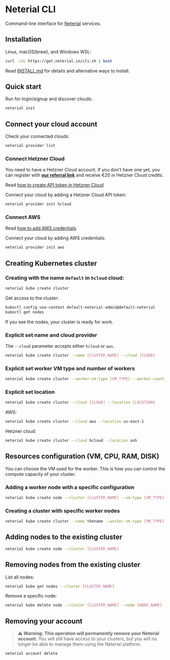 # Neterial CLI

Command-line interface for [Neterial](https://neterial.io) services.

## Installation

Linux, macOS(brew), and Windows WSL:

```sh
curl -sSL https://get.neterial.io/cli.sh | bash
```

Read [INSTALL.md](INSTALL.md) for details and alternative ways to install.

## Quick start

Run for login/signup and discover clouds:

```sh
neterial init
```

## Connect your cloud account

Check your connected clouds:

```sh
neterial provider list
```

### Connect Hetzner Cloud

You need to have a Hetzner Cloud account. If you don't have one yet, you can
register with **[our referral link](https://hetzner.cloud/?ref=Ij0zPoexotZb)**
and receive €20 in Hetzner Cloud credits.

Read [how to create API token in Hetzner Cloud](https://docs.neterial.io/#/Cloud-providers/connect-hetzner-cloud)

Connect your cloud by adding a Hetzner Cloud API token:

```sh
neterial provider init hcloud
```

### Connect AWS

Read [how to add AWS credentials](https://docs.neterial.io/#/Cloud-providers/connect-aws)

Connect your cloud by adding AWS credentials:

```sh
neterial provider init aws
```

## Creating Kubernetes cluster

### Creating with the name `default` in `hcloud` cloud:

```sh
neterial kube create cluster
```

Get access to the cluster:

```sh
kubectl config use-context default-neterial-admin@default-neterial
kubectl get nodes
```

If you see the nodes, your cluster is ready for work.

### Explicit set name and cloud provider

The `--cloud` parameter accepts either `hcloud` or `aws`.

```sh
neterial kube create cluster --name [CLUSTER_NAME] --cloud [CLOUD]
```

### Explicit set worker VM type and number of workers

```sh
neterial kube create cluster --worker-vm-type [VM_TYPE] --worker-count [COUNT]
```

### Explicit set location

```sh
neterial kube create cluster --cloud [CLOUD] --location [LOCATION]
```

AWS:

```sh
neterial kube create cluster --cloud aws --location us-east-1
```

Hetzner cloud:

```sh
neterial kube create cluster --cloud hcloud --location ash
```

## Resources configuration (VM, CPU, RAM, DISK)

You can choose the VM used for the worker. This is how you can control the compute capacity of your cluster.

### Adding a worker node with a specific configuration

```sh
neterial kube create node --cluster [CLUSTER_NAME] --vm-type [VM_TYPE]
```

### Creating a cluster with specific worker nodes

```sh
neterial kube create cluster --name thename --worker-vm-type [VM_TYPE]
```

## Adding nodes to the existing cluster

```sh
neterial kube create node --cluster [CLUSTER_NAME]
```

## Removing nodes from the existing cluster

List all nodes:

```sh
neterial kube get nodes --cluster [CLUSTER_NAME]
```

Remove a specific node:

```sh
neterial kube delete node --cluster [CLUSTER_NAME] --node [NODE_NAME]
```

## Removing your account

> **⚠️ Warning: This operation will permanently remove your Neterial account.**
> You will still have access to your clusters, but you will no longer be able to manage them using the Neterial platform.

```sh
neterial account delete
```

